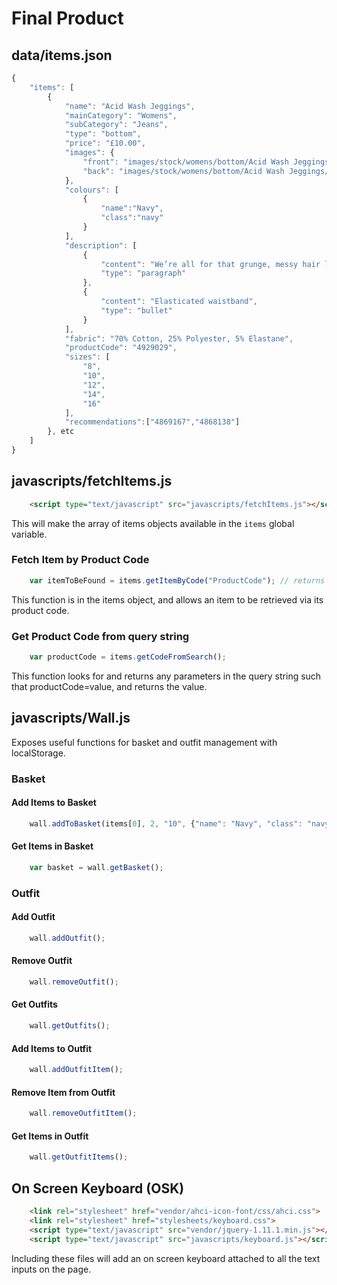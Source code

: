 # Final Product
## data/items.json

```js
{
    "items": [
        {
            "name": "Acid Wash Jeggings",
            "mainCategory": "Womens",
            "subCategory": "Jeans",
            "type": "bottom",
            "price": "£10.00",
            "images": {
                "front": "images/stock/womens/bottom/Acid Wash Jeggings/front.png",
                "back": "images/stock/womens/bottom/Acid Wash Jeggings/back.png"
            },
            "colours": [
                {
					"name":"Navy",
					"class":"navy"
				}
            ],
            "description": [
                {
                    "content": "We’re all for that grunge, messy hair look this season and with these acid wash jeggings you’re sure to be half way there. The perfect pick for an edgy new staple that will transform every look into a style statement instantly, you’re sure to adore these.",
                    "type": "paragraph"
                },
                {
                    "content": "Elasticated waistband",
                    "type": "bullet"
                }
            ],
            "fabric": "70% Cotton, 25% Polyester, 5% Elastane",
            "productCode": "4929029",
            "sizes": [
                "8",
                "10",
                "12",
                "14",
                "16"
            ],
			"recommendations":["4869167","4868138"]
        }, etc
    ]
}
```

## javascripts/fetchItems.js

```html
    <script type="text/javascript" src="javascripts/fetchItems.js"></script>
```
This will make the array of items objects available in the ``` items ``` global variable.

### Fetch Item by Product Code

```js
    var itemToBeFound = items.getItemByCode("ProductCode"); // returns item object
```
This function is in the items object, and allows an item to be retrieved via its product code.

### Get Product Code from query string

```js
    var productCode = items.getCodeFromSearch();
```
This function looks for and returns any parameters in the query string such that productCode=value, and returns the value.

## javascripts/Wall.js
Exposes useful functions for basket and outfit management with localStorage.

### Basket
#### Add Items to Basket
```js
    wall.addToBasket(items[0], 2, "10", {"name": "Navy", "class": "navy"});
```
#### Get Items in Basket
```js
    var basket = wall.getBasket();
```

### Outfit
#### Add Outfit

```js
    wall.addOutfit();
```

#### Remove Outfit

```js
    wall.removeOutfit();
```

#### Get Outfits

```js
    wall.getOutfits();
```

#### Add Items to Outfit

```js
    wall.addOutfitItem();
```

#### Remove Item from Outfit

```js
    wall.removeOutfitItem();
```

#### Get Items in Outfit

```js
    wall.getOutfitItems();
```

## On Screen Keyboard (OSK)
```html
    <link rel="stylesheet" href="vendor/ahci-icon-font/css/ahci.css">
    <link rel="stylesheet" href="stylesheets/keyboard.css">
    <script type="text/javascript" src="vendor/jquery-1.11.1.min.js"></script>
    <script type="text/javascript" src="javascripts/keyboard.js"></script>
```

Including these files will add an on screen keyboard attached to all the text inputs on the page.
